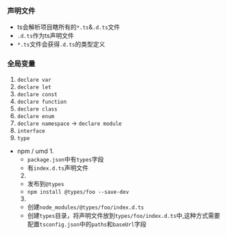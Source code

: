 ### 声明文件

* ts会解析项目瞎所有的`*.ts`&`.d.ts`文件
* `.d.ts`作为ts声明文件
* `*.ts`文件会获得`.d.ts`的类型定义

### 全局变量

1. `declare var`
2. `declare let`
3. `declare const`
4. `declare function`
5. `declare class`
6. `declare enum`
7. `declare namespace` -> `declare module`
8. `interface`
9. `type`

* npm / umd
  1. 
    - `package.json`中有`types`字段
    - 有`index.d.ts`声明文件
  2. 
    - 发布到`@types`
    - `npm install @types/foo --save-dev`
  3. 
    - 创建`node_modules/@types/foo/index.d.ts`
    - 创建`types`目录，将声明文件放到`types/foo/index.d.ts`中,这种方式需要配置`tsconfig.json`中的`paths`和`baseUrl`字段
